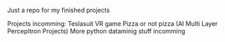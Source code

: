 Just a repo for my finished projects

Projects incomming:
Teslasuit VR game
Pizza or not pizza (AI Multi Layer Percepltron Projects)
More python dataminig stuff incomming
